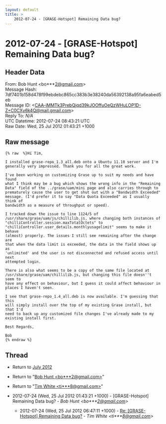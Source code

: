 ```yaml
---
layout: default
title: >
    2012-07-24 - [GRASE-Hotspot] Remaining Data bug?
---
```


# 2012-07-24 - [GRASE-Hotspot] Remaining Data bug?

## Header Data

From: Bob Hunt \<bo***2@gmail.com\><br>
Message Hash: 7df7401b158d478f99ebdebc865cc383b3e38240da56392138a95fa6eabed5eb<br>
Message ID: \<CAA-jMMTk3PrebQjqd39kJOOffuOeQzWHuLOP1D-Z+C0CXy6k4Q@mail.gmail.com\><br>
Reply To: _N/A_<br>
UTC Datetime: 2012-07-24 08:43:21 UTC<br>
Raw Date: Wed, 25 Jul 2012 01:43:21 +1000<br>

## Raw message

```
{% raw  %}Hi Tim,

I installed grase-repo_1.3_all.deb onto a Ubuntu 11.10 server and I'm
generally very impressed. Thank you for all the great work.

I've been working on customizing Grase up to suit my needs and have found
what I think may be a bug which shows the wrong info in the "Remaining
Data" field of the ../grase/uam/mini page and also carries through to
prematurely cause the user to get shut out with a "Bandwidth Exceeded"
message. (I'd prefer it to say "Data Quota Exceeded" as I usually think of
bandwidth as a measure of throughput or speed).

I tracked down the issue to line 1124/5 of
/usr/share/grase/uam/js/chillilib.js, where changing both instances of
"chilliController.session.maxTotalOctets" to
"chilliController.user_details.monthlyusagelimit" seems to make it behave
(almost) properly. The issues I still see remaining after the change are
that when the data limit is exceeded, the data in the field shows up as
'unlimited' and the user is not disconnected and refused access until next
attempted login.

There is also what seems to be a copy of the same file located at
/usr/share/grase/uam/chillilib.js, but changing this file doesn''t seem to
have any effect on behaviour, but I guess it could affect behaviour in
places I haven't seen.

I see that grase-repo_1.4_all.deb is now available. I'm guessing that this
will simply install over the top of my existing Grase install, but that I'd
need to back up any customized file changes I've already made to my
existing install first.

Best Regards,

Bob
{% endraw %}
```

## Thread

+ Return to [July 2012](/archive/2012/07)

+ Return to "[Bob Hunt <bo***2<span>@</span>gmail.com>](/authors/bo___2_at_gmail_com)"
+ Return to "[Tim White <ti***8<span>@</span>gmail.com>](/authors/ti___8_at_gmail_com)"

+ 2012-07-24 (Wed, 25 Jul 2012 01:43:21 +1000) - [GRASE-Hotspot] Remaining Data bug? - _Bob Hunt \<bo***2@gmail.com\>_
  + 2012-07-24 (Wed, 25 Jul 2012 06:47:11 +1000) - [Re: [GRASE-Hotspot] Remaining Data bug?](/archive/2012/07/80066b834e5897a9c6c4846e96ad4ad1b9e999cc4c594e2d014403863d533af6) - _Tim White \<ti***8@gmail.com\>_

